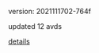 version: 2021111702-764f

updated 12 avds

[details](https://github.com/0x74f917491bfa7ebfa379/ali_avd_db/blob/master/change_log/2021/11/17/02/764f.txt)